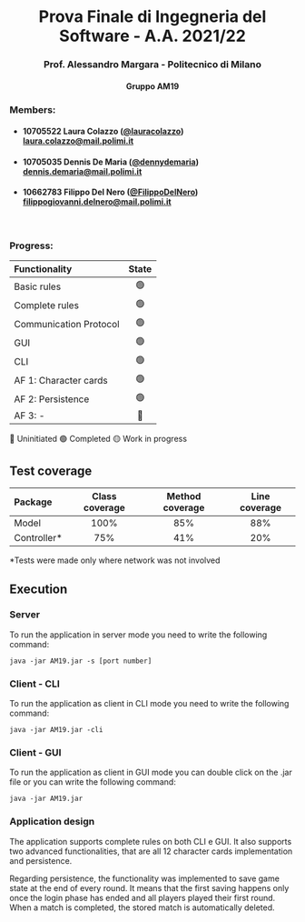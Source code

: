 <h1 align="center"> 
  Prova Finale di Ingegneria del Software - A.A. 2021/22
</h1>
<h3 align="center">
  Prof. Alessandro Margara - Politecnico di Milano
</h3>
<h4 align="center">
  Gruppo AM19
</h4>

### Members:
* #### 10705522     Laura Colazzo ([@lauracolazzo](https://github.com/lauracolazzo)) <br>laura.colazzo@mail.polimi.it
* #### 10705035     Dennis De Maria ([@dennydemaria](https://github.com/dennydemaria)) <br>dennis.demaria@mail.polimi.it
* #### 10662783     Filippo Del Nero ([@FilippoDelNero](https://github.com/FilippoDelNero)) <br>filippogiovanni.delnero@mail.polimi.it
<br>

### Progress:


| Functionality          |State                                        |
|:-----------------------|:-------------------------------------------:|
| Basic rules            | 🟢 |
| Complete rules         | 🟢 |
| Communication Protocol | 🟢 |
| GUI                    | 🟢 |
| CLI                    | 🟢 |
| AF 1: Character cards  | 🟢 |
| AF 2: Persistence      | 🟢 |
| AF 3: -                | 🔴 |


🔴 Uninitiated
🟢 Completed
🟡 Work in progress

## Test coverage

| Package     | Class coverage | Method coverage | Line coverage |
|:------------|:--------------:|:---------------:|:-------------:|
| Model       |      100%      |       85%       |      88%      |
| Controller* |      75%       |       41%       |      20%      |

*Tests were made only where network was not involved

## Execution
### Server
To run the application in server mode you need to write the following command:
```
java -jar AM19.jar -s [port number]
```

### Client - CLI
To run the application as client in CLI mode you need to write the following command:
```
java -jar AM19.jar -cli 
```

### Client - GUI
To run the application as client in GUI mode you can double click on the .jar file or you can write the following command:
```
java -jar AM19.jar
```

### Application design
The application supports complete rules on both CLI e GUI. It also supports two advanced functionalities, that are all 12 character cards implementation and persistence.


Regarding persistence, the functionality was implemented to save game state at the end of every round. It means that the first saving happens only once the login phase has ended and all players played their first round.
When a match is completed, the stored match is automatically deleted.


